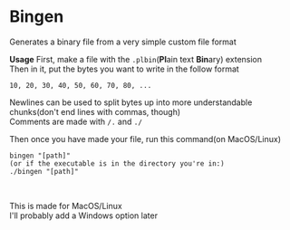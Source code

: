 # Bingen
Generates a binary file from a very simple custom file format

**Usage**
First, make a file with the `.plbin`(**Pl**ain text **Bin**ary) extension<br>
Then in it, put the bytes you want to write in the follow format
```
10, 20, 30, 40, 50, 60, 70, 80, ...
```
Newlines can be used to split bytes up into more understandable chunks(don't end lines with commas, though)<br>
Comments are made with `/.` and `./`

Then once you have made your file, run this command(on MacOS/Linux)
```
bingen "[path]"
(or if the executable is in the directory you're in:)
./bingen "[path]"
```

<br>

This is made for MacOS/Linux<br>
I'll probably add a Windows option later
